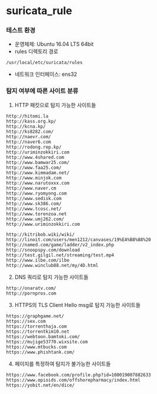 # suricata_rule

### 테스트 환경
- 운영체제: Ubuntu 16.04 LTS 64bit
- rules 디렉토리 경로
```
/usr/local/etc/suricata/rules
```
- 네트워크 인터페이스: ens32

### 탐지 여부에 따른 사이트 분류
1. HTTP 패킷으로 탐지 가능한 사이트들
```
http://hitomi.la
http://kass.org.kp/
http://kcna.kp/
http://ks8282.com/
http://naevr.com/
http://naver6.com
http://rodong.rep.kp/
http://uriminzokkiri.com
http://www.4shared.com
http://www.bamwar25.com/
http://www.faa25.com/
http://www.kimmadam.net/
http://www.minjok.com
http://www.narutoxxx.com
http://www.naver.cm
http://www.ryomyong.com
http://www.sedisk.com
http://www.sk386.com/
http://www.tcosc.net/
http://www.torenzoa.net
http://www.umj262.com/
http://www.uriminzokkiri.com

http://kitribob.wiki/wiki/
http://linoit.com/users/men1212/canvases/19%EA%B8%88%20
http://named.com/game/ladder/v2_index.php
http://snoopspy.com/download
http://test.gilgil.net/streaming/test.mp4
http://www.ilbe.com/ilbe
http://www.winclub88.net/my/4D.html
```
2. DNS 쿼리로 탐지 가능한 사이트들
```
http://onaratv.com/
http://pornpros.com
```
3. HTTPS의 TLS Client Hello msg로 탐지 가능한 사이트들
```
https://graphgame.net/
https://sex.com
https://torrenthaja.com
https://torrentkim10.net
https://webtoon.bamtoki.com/
https://mujige53770.wixsite.com
https://www.mtbucks.com
https://www.phishtank.com/
```
4. 페이지를 특정하여 탐지가 불가능한 사이트들
```
https://www.facebook.com/profile.php?id=100019007882633
https://www.opioids.com/offshorepharmacy/index.html
https://yobit.net/en/dice/
```